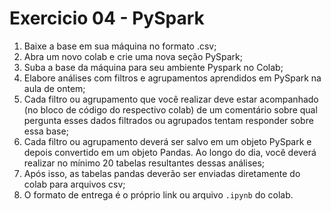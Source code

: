 # Exercicio 04 - PySpark

1. Baixe a base em sua máquina no formato .csv;
2. Abra um novo colab e crie uma nova seção PySpark;
3. Suba a base da máquina para seu ambiente Pyspark no Colab;
4. Elabore análises com filtros e agrupamentos aprendidos em PySpark na aula de ontem;
5. Cada filtro ou agrupamento que você realizar deve estar acompanhado (no bloco de código do respectivo colab) de um comentário sobre qual pergunta esses dados filtrados ou agrupados tentam responder sobre essa base;
6. Cada filtro ou agrupamento deverá ser salvo em um objeto PySpark e depois convertido em um objeto Pandas. Ao longo do dia, você deverá realizar no mínimo 20 tabelas resultantes dessas análises;
7. Após isso, as tabelas pandas deverão ser enviadas diretamente do colab para arquivos csv;
8. O formato de entrega é o próprio link ou arquivo `.ipynb` do colab.
